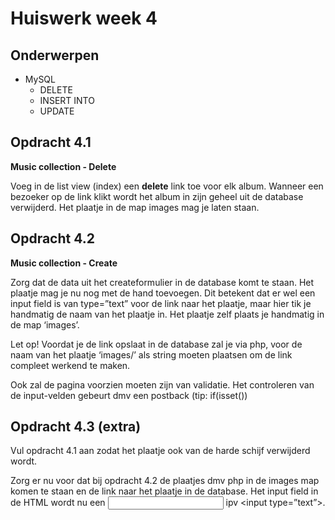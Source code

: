 # Huiswerk week 4

## Onderwerpen 
- MySQL
    - DELETE
    - INSERT INTO
    - UPDATE

## Opdracht 4.1

**Music collection - Delete**

Voeg in de list view (index) een **delete** link toe voor elk album. Wanneer een bezoeker
op de link klikt wordt het album in zijn geheel uit de database verwijderd. Het plaatje in de map
images mag je laten staan.

## Opdracht 4.2

**Music collection - Create**

Zorg dat de data uit het createformulier in de database komt te staan.
Het plaatje mag je nu nog met de hand toevoegen. Dit betekent dat er wel een input field is van
type=”text” voor de link naar het plaatje, maar hier tik je handmatig de naam van het plaatje in.
Het plaatje zelf plaats je handmatig in de map ‘images’.

Let op! Voordat je de link opslaat in de database zal je via php, voor de naam van het plaatje
‘images/’ als string moeten plaatsen om de link compleet werkend te maken.

Ook zal de pagina voorzien moeten zijn van validatie. Het controleren van de input-velden
gebeurt dmv een postback (tip: if(isset())

## Opdracht 4.3 (extra)

Vul opdracht 4.1 aan zodat het plaatje ook van de harde schijf verwijderd wordt.

Zorg er nu voor dat bij opdracht 4.2 de plaatjes dmv php in de images map komen te staan
en de link naar het plaatje in de database. Het input field in de HTML wordt nu een <input
type=”file”> ipv &lt;input type=”text”&gt;. 
